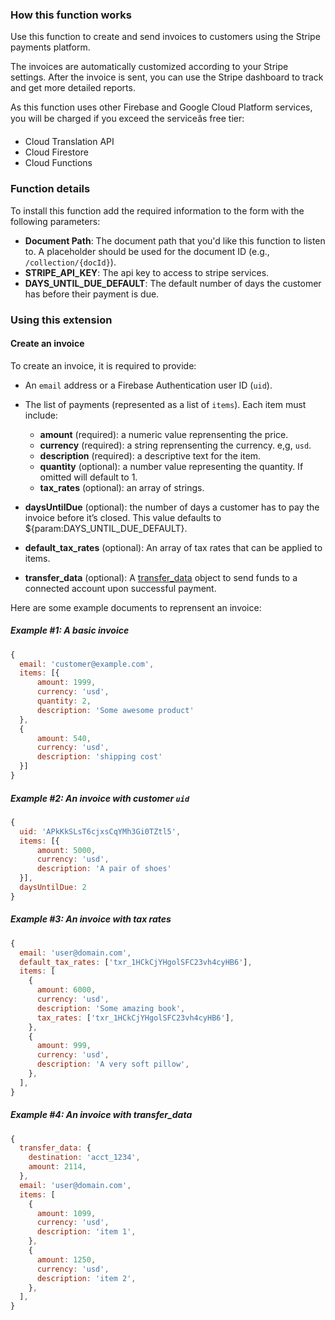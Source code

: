 ### How this function works

Use this function to create and send invoices to customers using the Stripe payments platform.

The invoices are automatically customized according to your Stripe settings. After the invoice is sent, you can use the Stripe dashboard to track and get more detailed reports.

As this function uses other Firebase and Google Cloud Platform services, you will be charged if you exceed the serviceâs free tier:

- Cloud Translation API
- Cloud Firestore
- Cloud Functions

### Function details

To install this function add the required information to the form with the following parameters:

- **Document Path**: The document path that you'd like this function to listen to. A placeholder should be used for the document ID (e.g., `/collection/{docId}`).
- **STRIPE_API_KEY**: The api key to access to stripe services.
- **DAYS_UNTIL_DUE_DEFAULT**: The default number of days the customer has before their payment is due.

### Using this extension

#### Create an invoice

To create an invoice, it is required to provide:

- An `email` address or a Firebase Authentication user ID (`uid`).
- The list of payments (represented as a list of `items`). Each item must include:

  - **amount** (required): a numeric value reprensenting the price.
  - **currency** (required): a string reprensenting the currency. e,g, `usd`.
  - **description** (required): a descriptive text for the item.
  - **quantity** (optional): a number value representing the quantity. If omitted will default to 1.
  - **tax_rates** (optional): an array of strings.

- **daysUntilDue** (optional): the number of days a customer has to pay the invoice before it’s closed. This value defaults to ${param:DAYS_UNTIL_DUE_DEFAULT}.
- **default_tax_rates** (optional): An array of tax rates that can be applied to items.
- **transfer_data** (optional): A [transfer_data](https://stripe.com/docs/api/invoices/create#create_invoice-transfer_data) object to send funds to a connected account upon successful payment.

Here are some example documents to reprensent an invoice:

##### Example #1: A basic invoice

```javascript
{
  email: 'customer@example.com',
  items: [{
      amount: 1999,
      currency: 'usd',
      quantity: 2,
      description: 'Some awesome product'
  },
  {
      amount: 540,
      currency: 'usd',
      description: 'shipping cost'
  }]
}
```

##### Example #2: An invoice with customer `uid`

```javascript
{
  uid: 'APkKkSLsT6cjxsCqYMh3Gi0TZtl5',
  items: [{
      amount: 5000,
      currency: 'usd',
      description: 'A pair of shoes'
  }],
  daysUntilDue: 2
}
```

##### Example #3: An invoice with tax rates

```javascript
{
  email: 'user@domain.com',
  default_tax_rates: ['txr_1HCkCjYHgolSFC23vh4cyHB6'],
  items: [
    {
      amount: 6000,
      currency: 'usd',
      description: 'Some amazing book',
      tax_rates: ['txr_1HCkCjYHgolSFC23vh4cyHB6'],
    },
    {
      amount: 999,
      currency: 'usd',
      description: 'A very soft pillow',
    },
  ],
}
```

##### Example #4: An invoice with transfer_data

```javascript
{
  transfer_data: {
    destination: 'acct_1234',
    amount: 2114,
  },
  email: 'user@domain.com',
  items: [
    {
      amount: 1099,
      currency: 'usd',
      description: 'item 1',
    },
    {
      amount: 1250,
      currency: 'usd',
      description: 'item 2',
    },
  ],
}
```
